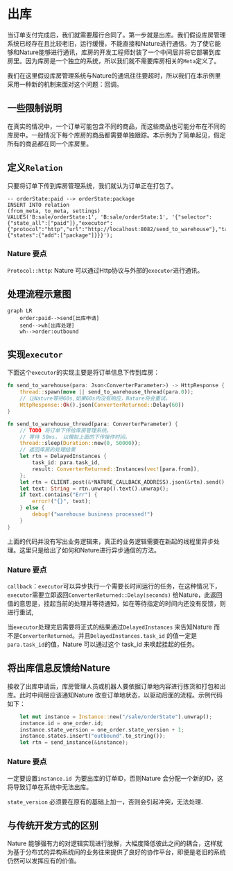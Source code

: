 # 出库

当订单支付完成后，我们就需要履行合同了。第一步就是出库。我们假设库房管理系统已经存在且比较老旧，运行缓慢，不能直接和Nature进行通信。为了使它能够和Nature能够进行通讯，库房的开发工程师封装了一个中间层并将它部署到库房里。因为库房是一个独立的系统，所以我们就不需要库房相关的`Meta`定义了。

我们在这里假设库房管理系统与Nature的通讯往往要超时，所以我们在本示例里采用一种新的机制来面对这个问题：回调。

## 一些限制说明

在真实的情况中，一个订单可能包含不同的商品，而这些商品也可能分布在不同的库房中。一般情况下每个库房的商品都需要单独跟踪。本示例为了简单起见，假定所有的商品都在同一个库房里。

## 定义`Relation`

只要将订单下传到库房管理系统，我们就认为订单正在打包了。

```mysql
-- orderState:paid --> orderState:package
INSERT INTO relation
(from_meta, to_meta, settings)
VALUES('B:sale/orderState:1', 'B:sale/orderState:1', '{"selector":{"state_all":["paid"]},"executor":{"protocol":"http","url":"http://localhost:8082/send_to_warehouse"},"target":{"states":{"add":["package"]}}}');
```

### Nature 要点

`Protocol::http`: Nature 可以通过Http协议与外部的`executor`进行通讯。

## 处理流程示意图

```mermaid
graph LR
	order:paid-->send[出库申请]
	send-->wh[出库处理]
	wh-->order:outbound	
```

## 实现`executor`

下面这个`executor`的实现主要是将订单信息下传到库房：

```rust
fn send_to_warehouse(para: Json<ConverterParameter>) -> HttpResponse {
    thread::spawn(move || send_to_warehouse_thread(para.0));
    // 让Nature等待60s,如果60s内没有响应，Nature将会重试。
    HttpResponse::Ok().json(ConverterReturned::Delay(60))
}

fn send_to_warehouse_thread(para: ConverterParameter) {
    // TODO 将订单下传给库房管理系统。
    // 等待 50ms， 以模拟上面的下传操作时间。
    thread::sleep(Duration::new(0, 50000));
    // 返回库房的处理结果
    let rtn = DelayedInstances {
        task_id: para.task_id,
        result: ConverterReturned::Instances(vec![para.from]),
    };
    let rtn = CLIENT.post(&*NATURE_CALLBACK_ADDRESS).json(&rtn).send();
    let text: String = rtn.unwrap().text().unwrap();
    if text.contains("Err") {
        error!("{}", text);
    } else {
        debug!("warehouse business processed!")
    }
}
```

上面的代码并没有写出业务逻辑来，真正的业务逻辑需要在新起的线程里异步处理。这里只是给出了如何和Nature进行异步通信的方法。

### Nature 要点

`callback`：`executor`可以异步执行一个需要长时间运行的任务，在这种情况下，`executor`需要立即返回`ConverterReturned::Delay(seconds)` 给Nature，此返回值的意思是，挂起当前的处理并等待通知，如在等待指定的时间内还没有反馈，则进行重试,

当`executor`处理完后需要将正式的结果通过`DelayedInstances` 来告知Nature 而不是`ConverterReturned`。并且`DelayedInstances.task_id` 的值一定是`para.task_id`的值，Nature 可以通过这个 task_id 来唤起挂起的任务。

## 将出库信息反馈给Nature

接收了出库申请后，库房管理人员或机器人要依据订单地内容进行拣货和打包和出库。此时中间层应该通知Nature 改变订单地状态，以驱动后面的流程。示例代码如下：

```rust
	let mut instance = Instance::new("/sale/orderState").unwrap();
    instance.id = one_order.id;
    instance.state_version = one_order.state_version + 1;
    instance.states.insert("outbound".to_string());
    let rtn = send_instance(&instance);
```

### Nature 要点

一定要设置`instance.id `为要出库的订单ID，否则Nature 会分配一个新的ID，这将导致订单在系统中无法出库。

`state_version` 必须要在原有的基础上加一，否则会引起冲突，无法处理.

## 与传统开发方式的区别

Nature 能够强有力的对逻辑实现进行肢解，大幅度降低彼此之间的耦合，这样就为基于分布式的异构系统间的业务往来提供了良好的协作平台，即便是老旧的系统仍然可以发挥应有的价值。